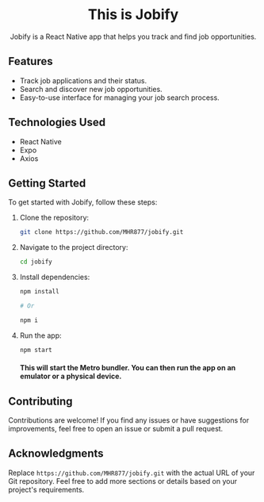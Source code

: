 <h1 align="center" >This is Jobify</h1>


<p align="center" >Jobify is a React Native app that helps you track and find job opportunities.</p>

## Features

- Track job applications and their status.
- Search and discover new job opportunities.
- Easy-to-use interface for managing your job search process.

## Technologies Used

- React Native
- Expo
- Axios

## Getting Started

To get started with Jobify, follow these steps:

1. Clone the repository:

   ```bash
   git clone https://github.com/MHR877/jobify.git
2. Navigate to the project directory:

   ```bash
   cd jobify
3. Install dependencies:

   ```bash
   npm install

   # Or

   npm i
4. Run the app:

    ```bash
    npm start
    ````

    #### This will start the Metro bundler. You can then run the app on an emulator or a physical device.


## Contributing
Contributions are welcome! If you find any issues or have suggestions for improvements, feel free to open an issue or submit a pull request.

## Acknowledgments

Replace `https://github.com/MHR877/jobify.git` with the actual URL of your Git repository. Feel free to add more sections or details based on your project's requirements.
